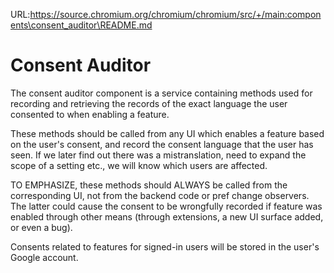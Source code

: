 URL:https://source.chromium.org/chromium/chromium/src/+/main:components\consent_auditor\README.md
# Consent Auditor

The consent auditor component is a service containing methods used for
recording and retrieving the records of the exact language the user consented to
when enabling a feature.

These methods should be called from any UI which enables a feature based on
the user's consent, and record the consent language that the user has seen.
If we later find out there was a mistranslation, need to expand the scope of
a setting etc., we will know which users are affected.

TO EMPHASIZE, these methods should ALWAYS be called from the corresponding UI,
not from the backend code or pref change observers. The latter could cause
the consent to be wrongfully recorded if feature was enabled through other
means (through extensions, a new UI surface added, or even a bug).

Consents related to features for signed-in users will be stored in the user's
Google account.
